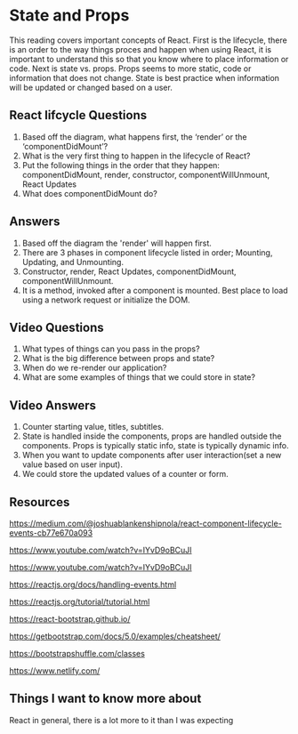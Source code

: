 # State and Props

This reading covers important concepts of React. First is the lifecycle, there is an order to the way things proces and happen when using React, it is important to understand this so that you know where to place information or code. Next is state vs. props. Props seems to more static, code or information that does not change. State is best practice when information will be updated or changed based on a user.

## React lifcycle Questions

1. Based off the diagram, what happens first, the ‘render’ or the ‘componentDidMount’?
2. What is the very first thing to happen in the lifecycle of React?
3. Put the following things in the order that they happen: componentDidMount, render, constructor, componentWillUnmount, React Updates
4. What does componentDidMount do?

## Answers

1. Based off the diagram the 'render' will happen first.
2. There are 3 phases in component lifecycle listed in order; Mounting, Updating, and Unmounting.
3. Constructor, render, React Updates, componentDidMount, componentWillUnmount.
4. It is a method, invoked after a component is mounted. Best place to load using a network request or initialize the DOM.

## Video Questions

1. What types of things can you pass in the props?
2. What is the big difference between props and state?
3. When do we re-render our application?
4. What are some examples of things that we could store in state?

## Video Answers

1. Counter starting value, titles, subtitles.
2. State is handled inside the components, props are handled outside the components.
Props is typically static info, state is typically dynamic info.
3. When you want to update components after user interaction(set a new value based on user input).
4. We could store the updated values of a counter or form.

## Resources

<https://medium.com/@joshuablankenshipnola/react-component-lifecycle-events-cb77e670a093>

<https://www.youtube.com/watch?v=IYvD9oBCuJI>

<https://www.youtube.com/watch?v=IYvD9oBCuJI>

<https://reactjs.org/docs/handling-events.html>

<https://reactjs.org/tutorial/tutorial.html>

<https://react-bootstrap.github.io/>

<https://getbootstrap.com/docs/5.0/examples/cheatsheet/>

<https://bootstrapshuffle.com/classes>

<https://www.netlify.com/>

## Things I want to know more about

React in general, there is a lot more to it than I was expecting